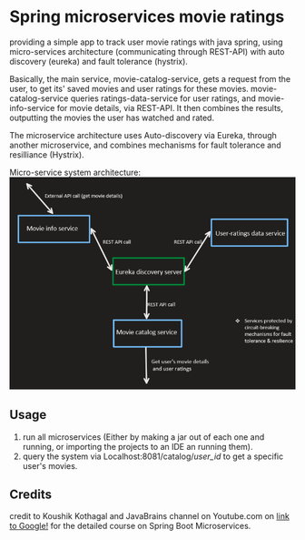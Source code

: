 # Spring microservices movie ratings

providing a simple app to track user movie ratings with java spring, using micro-services architecture 
(communicating through REST-API) with auto discovery (eureka) and fault tolerance (hystrix).

Basically, the main service, movie-catalog-service, gets a request from the user, to get its' saved movies and user ratings for these movies.
movie-catalog-service queries ratings-data-service for user ratings, and movie-info-service for movie details, via REST-API.
It then combines the results, outputting the movies the user has watched and rated.

The microservice architecture uses Auto-discovery via Eureka, through another microservice, and combines mechanisms for fault tolerance and resilliance (Hystrix).

Micro-service system architecture:
![Alt text](MS_architecture.png?raw=true "system architecture")

## Usage

1. run all microservices (Either by making a jar out of each one and running, or importing the projects to an IDE an running them).
2. query the system via Localhost:8081/catalog/*user_id* to get a specific user's movies.

## Credits

credit to Koushik Kothagal and JavaBrains channel on Youtube.com on [link to Google!](https://www.youtube.com/user/koushks) for the detailed course on Spring Boot Microservices.
